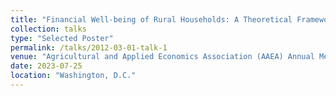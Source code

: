 ```yaml
---
title: "Financial Well-being of Rural Households: A Theoretical Framework and A Case Study"
collection: talks
type: "Selected Poster"
permalink: /talks/2012-03-01-talk-1
venue: "Agricultural and Applied Economics Association (AAEA) Annual Meeting"
date: 2023-07-25
location: "Washington, D.C."
---
```

